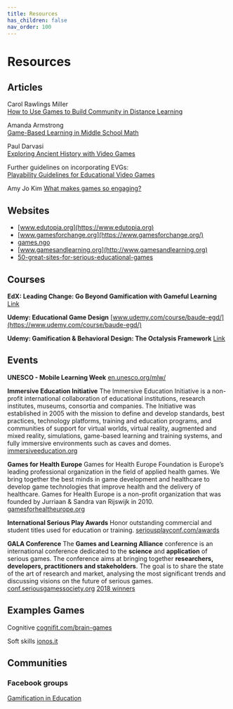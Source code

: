```yaml
---
title: Resources 
has_children: false
nav_order: 100
---
```

# Resources

## Articles
Carol Rawlings Miller  
[How to Use Games to Build Community in Distance Learning](https://www.edutopia.org/article/how-use-games-build-community-distance-learning)

Amanda Armstrong  
[Game-Based Learning in Middle School Math ](https://www.edutopia.org/article/game-based-learning-middle-school-math)

Paul Darvasi  
[Exploring Ancient History with Video Games](https://www.edutopia.org/article/exploring-ancient-history-video-games)

Further guidelines on incorporating EVGs:   
[Playability Guidelines for Educational Video Games](https://www.researchgate.net/publication/273210149_Playability_Guidelines_for_Educational_Video_Games)

Amy Jo Kim
[What makes games so engaging?](https://amyjokim.medium.com/what-makes-games-so-engaging-2a06ca3eadf1)

## Websites
- [www.edutopia.org](https://www.edutopia.org)
- [www.gamesforchange.org](https://www.gamesforchange.org/)
- [games.ngo](https://games.ngo/)
- [www.gamesandlearning.org](http://www.gamesandlearning.org)
- [50-great-sites-for-serious-educational-games](https://www.onlinecolleges.net/50-great-sites-for-serious-educational-games/)

## Courses
**EdX: Leading Change: Go Beyond Gamification with Gameful Learning**
[Link](https://courses.edx.org/courses/course-v1:MichiganX+GL101x+3T2018/course/)

**Udemy: Educational Game Design**
[www.udemy.com/course/baude-egd/](https://www.udemy.com/course/baude-egd/)

**Udemy: Gamification & Behavioral Design: The Octalysis Framework** 
[Link](https://www.udemy.com/course/gamification-behavioral-design-the-octalysis-framework/)

## Events

**UNESCO - Mobile Learning Week**
[en.unesco.org/mlw/](https://en.unesco.org/mlw/)

**Immersive Education Initiative**
The Immersive Education Initiative is a non-profit international collaboration of educational institutions, research institutes, museums, consortia and companies. The Initiative was established in 2005 with the mission to define and develop standards, best practices, technology platforms, training and education programs, and communities of support for virtual worlds, virtual reality, augmented and mixed reality, simulations, game-based learning and training systems, and fully immersive environments such as caves and domes. 
[immersiveeducation.org](https://immersiveeducation.org)

**Games for Health Europe**
Games for Health Europe Foundation is Europe’s leading professional organization in the field of applied health games. We bring together the best minds in game development and healthcare to develop game technologies that improve health and the delivery of healthcare. Games for Health Europe is a non-profit organization that was founded by Jurriaan & Sandra van Rijswijk in 2010.
[gamesforhealtheurope.org](https://www.gamesforhealtheurope.org)

**International Serious Play Awards**
Honor outstanding commercial and student titles used for education or training. 
[seriousplayconf.com/awards](http://seriousplayconf.com/awards)

**GALA Conference**
The **Games and Learning Alliance** conference is an international conference dedicated to the **science** and **application** of serious games.
The conference aims at bringing together **researchers, developers, practitioners and stakeholders**. The goal is to share the state of the art of research and market, analysing the most significant trends and discussing visions on the future of serious games.
[conf.seriousgamessociety.org](https://conf.seriousgamessociety.org/)
[2018 winners](https://conf.seriousgamessociety.org/compwinners2018/)

## Examples Games
Cognitive
[cognifit.com/brain-games](https://www.cognifit.com/brain-games)

Soft skills
[ionos.it](https://www.ionos.it/startupguide/produttivita/soft-skills/)

## Communities
### Facebook groups
[Gamification in Education](https://www.facebook.com/groups/466549617346987/)

